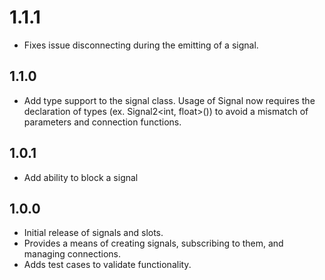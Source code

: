 # 1.1.1
* Fixes issue disconnecting during the emitting of a signal.

## 1.1.0
* Add type support to the signal class. Usage of Signal now requires the declaration of types (ex. Signal2<int, float>()) to avoid a mismatch of parameters and connection functions.

## 1.0.1
* Add ability to block a signal

## 1.0.0

* Initial release of signals and slots.
* Provides a means of creating signals, subscribing to them, and managing connections.
* Adds test cases to validate functionality.